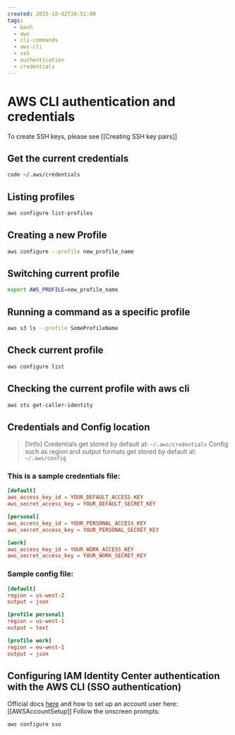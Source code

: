 ```yaml
---
created: 2025-10-02T20:51:00
tags:
  - bash
  - aws
  - cli-commands
  - aws-cli
  - ssh
  - authentication
  - credentials
---
```

# AWS CLI authentication and credentials

To create SSH keys, please see [[Creating SSH key pairs]]
## Get the current credentials
```bash
code ~/.aws/credentials
```

## Listing profiles
```bash
aws configure list-profiles
```
## Creating a new Profile
```bash
aws configure --profile new_profile_name
```

## Switching current profile
```bash
export AWS_PROFILE=new_profile_name
```
## Running a command as a specific profile
```bash
aws s3 ls --profile SomeProfileName
```
## Check current profile
```bash
aws configure list
```

## Checking the current profile with aws cli

```bash
aws sts get-caller-identity
```


## Credentials and Config location

>[!info]
Credentials get stored  by default at: `~/.aws/credentials`
Config such as region and output formats get stored by default at: `~/.aws/config`
### This is a sample credentials file:
```toml
[default]
aws_access_key_id = YOUR_DEFAULT_ACCESS_KEY
aws_secret_access_key = YOUR_DEFAULT_SECRET_KEY

[personal]
aws_access_key_id = YOUR_PERSONAL_ACCESS_KEY
aws_secret_access_key = YOUR_PERSONAL_SECRET_KEY

[work]
aws_access_key_id = YOUR_WORK_ACCESS_KEY
aws_secret_access_key = YOUR_WORK_SECRET_KEY
```

### Sample config file:
```toml
[default]
region = us-west-2
output = json

[profile personal]
region = us-west-1
output = text

[profile work]
region = eu-west-1
output = json
```

## Configuring IAM Identity Center authentication with the AWS CLI (SSO authentication)

Official docs [here](https://docs.aws.amazon.com/cli/latest/userguide/cli-configure-sso.html) and how to set up an account user here: [[AWSAccountSetup]]
Follow the onscreen prompts:

```bash
aws configure sso
```

